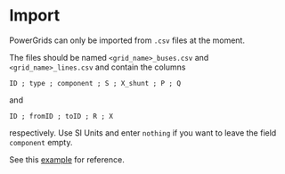 # Import

PowerGrids can only be imported from `.csv` files at the moment. 

The files should be named `<grid_name>_buses.csv` and `<grid_name>_lines.csv` and contain the columns
```
ID ; type ; component ; S ; X_shunt ; P ; Q
```
and
```
ID ; fromID ; toID ; R ; X
```
respectively. Use SI Units and enter `nothing` if you want to leave the field `component` empty.

See this [example](https://github.com/pweigmann/HarmonicPowerFlow.jl/blob/41fecd02f4d184b9d1dff49137af24e8678c13d1/examples/simple_coupled_hpf/) for reference.

